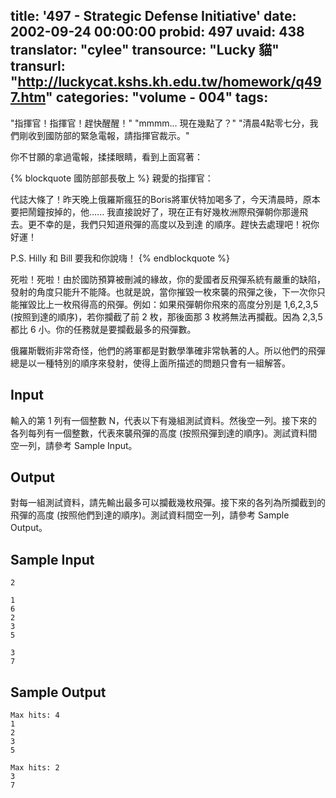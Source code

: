 title: '497 - Strategic Defense Initiative'
date: 2002-09-24 00:00:00
probid: 497
uvaid: 438
translator: "cylee"
transource: "Lucky 貓"
transurl: "http://luckycat.kshs.kh.edu.tw/homework/q497.htm"
categories: "volume - 004"
tags:
---

"指揮官！指揮官！趕快醒醒！"
"mmmm... 現在幾點了？"
"清晨4點零七分，我們剛收到國防部的緊急電報，請指揮官裁示。"

你不甘願的拿過電報，揉揉眼睛，看到上面寫著：

{% blockquote 國防部部長敬上 %}
親愛的指揮官：

代誌大條了！昨天晚上俄羅斯瘋狂的Boris將軍伏特加喝多了，今天清晨時，原本要把鬧鐘按掉的，他......
我直接說好了，現在正有好幾枚洲際飛彈朝你那邊飛去。更不幸的是，我們只知道飛彈的高度以及到達
的順序。趕快去處理吧！祝你好運！
                                                                          
P.S. Hilly 和 Bill 要我和你說嗨！
{% endblockquote %}

死啦！死啦！由於國防預算被刪減的緣故，你的愛國者反飛彈系統有嚴重的缺陷，發射的角度只能升不能降。也就是說，當你摧毀一枚來襲的飛彈之後，下一次你只能摧毀比上一枚飛得高的飛彈。例如：如果飛彈朝你飛來的高度分別是 1,6,2,3,5 (按照到達的順序)，若你攔截了前 2 枚，那後面那 3 枚將無法再攔截。因為 2,3,5 都比 6 小。你的任務就是要攔截最多的飛彈數。

俄羅斯戰術非常奇怪，他們的將軍都是對數學準確非常執著的人。所以他們的飛彈總是以一種特別的順序來發射，使得上面所描述的問題只會有一組解答。

## Input ##

輸入的第 1 列有一個整數 N，代表以下有幾組測試資料。然後空一列。接下來的各列每列有一個整數，代表來襲飛彈的高度 (按照飛彈到達的順序)。測試資料間空一列，請參考 Sample Input。

## Output ##

對每一組測試資料，請先輸出最多可以攔截幾枚飛彈。接下來的各列為所攔截到的飛彈的高度 (按照他們到達的順序)。測試資料間空一列，請參考 Sample Output。

## Sample Input ##

	2

	1
	6
	2
	3
	5

	3
	7

## Sample Output ##

	Max hits: 4
	1
	2
	3
	5

	Max hits: 2
	3
	7